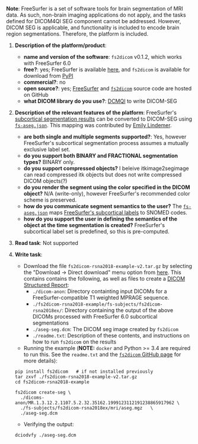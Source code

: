 **Note**: FreeSurfer is a set of software tools for brain segmentation of MRI data. As such, non-brain imaging applications do not apply, and the tasks defined for DICOM4QI SEG component cannot be addressed. However, DICOM SEG is applicable, and functionality is included to encode brain region segmentations. Therefore, the platform is included.

1. **Description of the platform/product**:
    * **name and version of the software**: `fs2dicom` v0.1.2, which works with FreeSurfer 6.0
    * **free?**: yes; FreeSurfer is available [here](https://surfer.nmr.mgh.harvard.edu/fswiki/DownloadAndInstall), and `fs2dicom` is available for download from [PyPI](https://pypi.org/project/fs2dicom/)
    * **commercial?**: no
    * **open source?**: yes; [FreeSurfer](https://github.com/freesurfer/freesurfer) and [`fs2dicom`](https://github.com/corticometrics/fs2dicom) source code are hosted on GitHub
    * **what DICOM library do you use?**: [DCMQI](https://github.com/QIICR/dcmqi) to write DICOM-SEG

1. **Description of the relevant features of the platform**:
     FreeSurfer's [subcortical segmentation results](http://surfer.nmr.mgh.harvard.edu/fswiki/SubcorticalSegmentation/) can be converted to DICOM-SEG using [`fs-aseg.json`](https://github.com/corticometrics/fs2dicom/blob/master/fs2dicom/templates/fs-aseg.json).  This mapping was contributed by [Emily Lindemer](https://www.linkedin.com/in/emily-lindemer-87206667/).
    * **are both single and multiple segments supported?**: Yes, however FreeSurfer's subcortical segmentation process assumes a mutually exclusive label set.
    * **do you support both BINARY and FRACTIONAL segmentation types?** BINARY only.
    * **do you support compressed objects?** I beleive itkimage2segimage can read compressed itk objects but does not write compressed DICOM objects\(?\)
    * **do you render the segment using the color specified in the DICOM object?** N/A \(write-only\), however FreeSurfer's recommended color scheme is preserved.
    * **how do you communicate segment semantics to the user?** The [`fs-aseg.json`](https://github.com/corticometrics/fs2dicom/blob/master/fs2dicom/templates/fs-aseg.json) maps [FreeSurfer's subcortical labels](https://github.com/freesurfer/freesurfer/blob/dev/distribution/FreeSurferColorLUT.txt) to SNOMED codes.
    * **how do you support the user in defining the semantics of the object at the time segmentation is created?** FreeSurfer's subcortical label set is predefined, so this is pre-computed.


1. **Read task**: Not supported


1. **Write task**:
    * Download the file `fs2dicom-rsna2018-example-v2.tar.gz` by selecting the "Download -> Direct download" menu option from [here](https://www.dropbox.com/sh/srtqgxj70m4husr/AADv-XR-jlUxyYW2q99mVNC1a/Dataset5/SRTID1500-Dataset5-StructuredReports/fs2dicom?dl=0&lst=&preview=fs2dicom-rsna2018-example-v2.tar.gz&subfolder_nav_tracking=1). This contains contains the following, as well as files to create a [DICOM Structured Report](../../sr-tid1500/freesurfer):
        - `./dicom-anon`: Directory containting input DICOMs for a FreeSurfer-compatible T1 weighted MPRAGE sequence.
        - `./fs2dicom-rsna2018-example/fs-subjects/fs2dicom-rsna2018ex/`: Directory containing the output of the above DICOMs processed with FreeSurfer 6.0 subcortical segmentations
        - `./aseg-seg.dcm`: The DICOM seg image created by `fs2dicom`
        - `./readme.txt`: Description of these contents, and instructions on how to run `fs2dicom` on the results
    * Running the example (**NOTE:** `docker` and Python >= 3.4 are required to run this. See the `readme.txt` and the [`fs2dicom` GitHub page](https://github.com/corticometrics/fs2dicom) for more details):
    ```text
    pip install fs2dicom   # if not installed previously
    tar zxvf ./fs2dicom-rsna2018-example-v2.tar.gz
    cd fs2dicom-rsna2018-example

    fs2dicom create-seg \
      ./dicoms-anon/MR.1.3.12.2.1107.5.2.32.35162.1999123112191238865917962 \
      ./fs-subjects/fs2dicom-rsna2018ex/mri/aseg.mgz   \
      ./aseg-seg.dcm
    ```
    * Verifying the output:
    ```text
    dciodvfy ./aseg-seg.dcm
    ```
